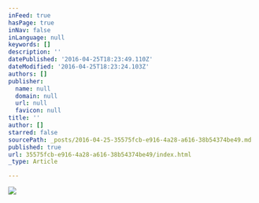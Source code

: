 ```yaml
---
inFeed: true
hasPage: true
inNav: false
inLanguage: null
keywords: []
description: ''
datePublished: '2016-04-25T18:23:49.110Z'
dateModified: '2016-04-25T18:23:24.103Z'
authors: []
publisher:
  name: null
  domain: null
  url: null
  favicon: null
title: ''
author: []
starred: false
sourcePath: _posts/2016-04-25-35575fcb-e916-4a28-a616-38b54374be49.md
published: true
url: 35575fcb-e916-4a28-a616-38b54374be49/index.html
_type: Article

---
```

![](https://the-grid-user-content.s3-us-west-2.amazonaws.com/5ec20bea-ec7d-4c26-b478-615ed407cb2d.jpg)